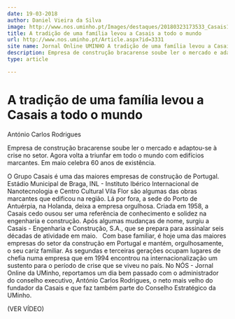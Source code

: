 ```yaml
---
date: 19-03-2018
author: Daniel Vieira da Silva
image: http://www.nos.uminho.pt/Images/destaques/20180323173533_Casais1a.jpg
title: A tradição de uma família levou a Casais a todo o mundo
url: http://www.nos.uminho.pt/Article.aspx?id=3331
site name: Jornal Online UMINHO A tradição de uma família levou a Casais a todo o mundo
description: Empresa de construção bracarense soube ler o mercado e adaptou-se à crise no setor. Agora volta a triunfar em todo o mundo com edifícios marcantes. Em maio celebra 60 anos de existência.
type: article

---
```

# A tradição de uma família levou a Casais a todo o mundo


  

António Carlos Rodrigues

Empresa de construção bracarense soube ler o mercado e adaptou-se à crise no setor. Agora volta a triunfar em todo o mundo com edifícios marcantes. Em maio celebra 60 anos de existência.

O Grupo Casais é uma das maiores empresas de construção de Portugal. Estádio Municipal de Braga, INL - Instituto Ibérico Internacional de Nanotecnologia e Centro Cultural Vila Flor são algumas das obras marcantes que edificou na região. Lá por fora, a sede do Porto de Antuérpia, na Holanda, deixa a empresa orgulhosa. Criada em 1958, a Casais cedo ousou ser uma referência de conhecimento e solidez na engenharia e construção. Após algumas mudanças de nome, surgiu a Casais - Engenharia e Construção, S.A., que se prepara para assinalar seis décadas de atividade em maio.
 
Com base familiar, é hoje uma das maiores empresas do setor da construção em Portugal e mantém, orgulhosamente, o seu cariz familiar. As segundas e terceiras gerações ocupam lugares de chefia numa empresa que em 1994 encontrou na internacionalização um sustento para o período de crise que se viveu no país. No NÓS - Jornal Online da UMinho, reportamos um dia bem passado com o administrador do conselho executivo, António Carlos Rodrigues, o neto mais velho do fundador da Casais e que faz também parte do Conselho Estratégico da UMinho.

(VER VÍDEO)

